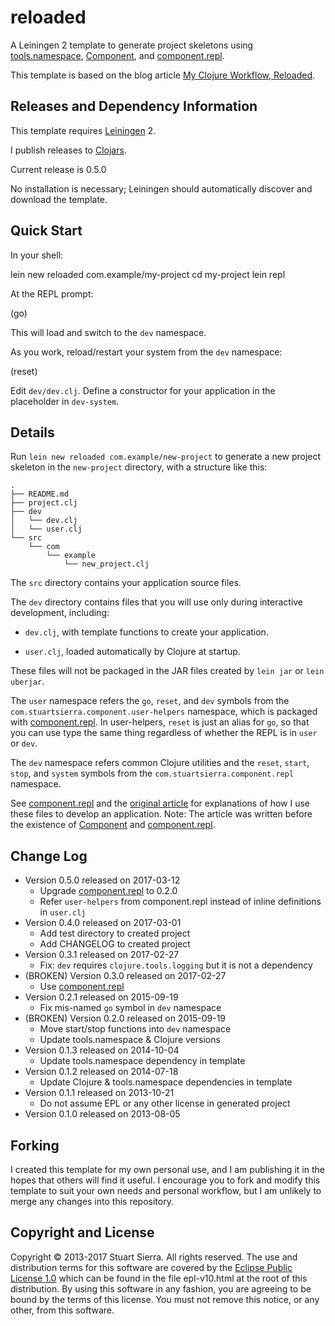 # reloaded

A Leiningen 2 template to generate project skeletons using
[tools.namespace], [Component], and [component.repl].

This template is based on the blog article [My Clojure Workflow, Reloaded].


[tools.namespace]: https://github.com/clojure/tools.namespace
[Component]: https://github.com/stuartsierra/component
[component.repl]: https://github.com/stuartsierra/component.repl
[My Clojure Workflow, Reloaded]: http://thinkrelevance.com/blog/2013/06/04/clojure-workflow-reloaded


## Releases and Dependency Information

This template requires [Leiningen] 2.

I publish releases to [Clojars].

Current release is 0.5.0

No installation is necessary; Leiningen should automatically discover
and download the template.

[Leiningen]: http://leiningen.org/
[Clojars]: http://clojars.org/


## Quick Start

In your shell:

   lein new reloaded com.example/my-project
   cd my-project
   lein repl

At the REPL prompt:

   (go)

This will load and switch to the `dev` namespace.

As you work, reload/restart your system from the `dev` namespace:

   (reset)

Edit `dev/dev.clj`. Define a constructor for your application in the
placeholder in `dev-system`.


## Details

Run `lein new reloaded com.example/new-project` to generate a new
project skeleton in the `new-project` directory, with a structure like
this:

    .
    ├── README.md
    ├── project.clj
    ├── dev
    │   └── dev.clj
    │   └── user.clj
    └── src
        └── com
            └── example
                └── new_project.clj

The `src` directory contains your application source files.

The `dev` directory contains files that you will use only during
interactive development, including:

 * `dev.clj`, with template functions to create your application.

 * `user.clj`, loaded automatically by Clojure at startup.

These files will not be packaged in the JAR files created by `lein
jar` or `lein uberjar`.

The `user` namespace refers the `go`, `reset`, and `dev` symbols from
the `com.stuartsierra.component.user-helpers` namespace, which is
packaged with [component.repl]. In user-helpers, `reset` is just an
alias for `go`, so that you can use type the same thing regardless of
whether the REPL is in `user` or `dev`.

The `dev` namespace refers common Clojure utilities and the `reset`,
`start`, `stop`, and `system` symbols from the
`com.stuartsierra.component.repl` namespace.


See [component.repl] and the [original article] for explanations of
how I use these files to develop an application. Note: The article was
written before the existence of [Component] and [component.repl].

[original article]: http://thinkrelevance.com/blog/2013/06/04/clojure-workflow-reloaded


## Change Log

* Version 0.5.0 released on 2017-03-12
  * Upgrade [component.repl] to 0.2.0
  * Refer `user-helpers` from component.repl instead of inline
    definitions in `user.clj`
* Version 0.4.0 released on 2017-03-01
  * Add test directory to created project
  * Add CHANGELOG to created project
* Version 0.3.1 released on 2017-02-27
  * Fix: `dev` requires `clojure.tools.logging` but it is not a dependency
* (BROKEN) Version 0.3.0 released on 2017-02-27
  * Use [component.repl]
* Version 0.2.1 released on 2015-09-19
  * Fix mis-named `go` symbol in `dev` namespace
* (BROKEN) Version 0.2.0 released on 2015-09-19
  * Move start/stop functions into `dev` namespace
  * Update tools.namespace & Clojure versions
* Version 0.1.3 released on 2014-10-04
  * Update tools.namespace dependency in template
* Version 0.1.2 released on 2014-07-18
  * Update Clojure & tools.namespace dependencies in template
* Version 0.1.1 released on 2013-10-21
  * Do not assume EPL or any other license in generated project
* Version 0.1.0 released on 2013-08-05


## Forking

I created this template for my own personal use, and I am publishing
it in the hopes that others will find it useful. I encourage you to
fork and modify this template to suit your own needs and personal
workflow, but I am unlikely to merge any changes into this repository.


## Copyright and License

Copyright © 2013-2017 Stuart Sierra. All rights reserved. The use and
distribution terms for this software are covered by the
[Eclipse Public License 1.0] which can be found in the file
epl-v10.html at the root of this distribution. By using this software
in any fashion, you are agreeing to be bound by the terms of this
license. You must not remove this notice, or any other, from this
software.

[Eclipse Public License 1.0]: http://opensource.org/licenses/eclipse-1.0.php
